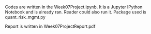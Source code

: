 Codes are written in the Week07Project.ipynb. It is a Jupyter IPython Notebook and is already ran. Reader could also run it.
Package used is quant_risk_mgmt.py

Report is written in Week07ProjectReport.pdf

